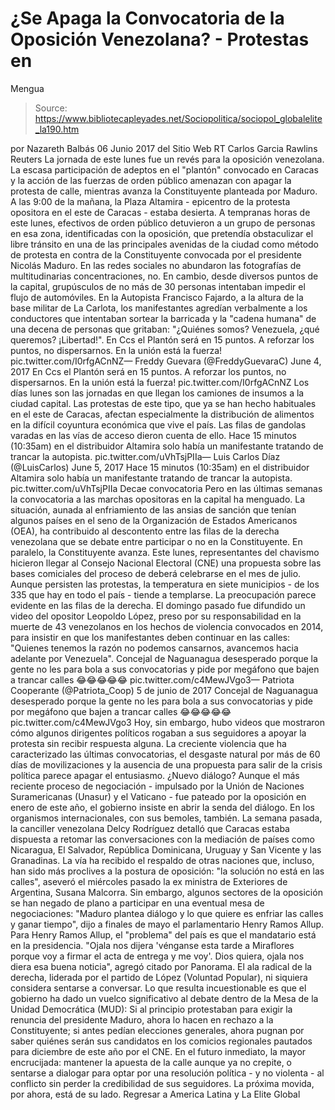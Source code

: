 # ¿Se Apaga la Convocatoria de la Oposición Venezolana? - Protestas en 
Mengua

> Source: https://www.bibliotecapleyades.net/Sociopolitica/sociopol_globalelite_la190.htm

por Nazareth Balbás 06 Junio 2017
del Sitio Web RT
Carlos Garcia Rawlins
Reuters
La jornada de este lunes
fue un revés para la oposición venezolana.
La escasa participación
de adeptos en el "plantón" convocado en Caracas
y la acción de las fuerzas de orden público
amenazan con apagar la protesta de calle,
mientras avanza la Constituyente
planteada por Maduro.
A las 9:00 de la mañana, la Plaza Altamira - epicentro de la protesta opositora en el este de Caracas - estaba desierta. A tempranas horas de este lunes, efectivos de orden público detuvieron a un grupo de personas en esa zona, identificadas con la oposición, que pretendía obstaculizar el libre tránsito en una de las principales avenidas de la ciudad como método de protesta en contra de la Constituyente convocada por el presidente Nicolás Maduro. En las redes sociales no abundaron las fotografías de multitudinarias concentraciones, no. En cambio, desde diversos puntos de la capital, grupúsculos de no más de 30 personas intentaban impedir el flujo de automóviles. En la Autopista Francisco Fajardo, a la altura de la base militar de La Carlota, los manifestantes agredían verbalmente a los conductores que intentaban sortear la barricada y la "cadena humana" de una decena de personas que gritaban:
"¿Quiénes somos? Venezuela, ¿qué queremos? ¡Libertad!".
En Ccs el Plantón será en 15 puntos. A reforzar los puntos, no dispersarnos. En la unión está la fuerza! pic.twitter.com/I0rfgACnNZ— Freddy Guevara (@FreddyGuevaraC) June 4, 2017
En Ccs el Plantón será en 15 puntos. A reforzar los puntos, no dispersarnos. En la unión está la fuerza! pic.twitter.com/I0rfgACnNZ
Los días lunes son las jornadas en que llegan los camiones de insumos a la ciudad capital.
Las protestas de este tipo, que ya se han hecho habituales en el este de Caracas, afectan especialmente la distribución de alimentos en la difícil coyuntura económica que vive el país.
Las filas de gandolas varadas en las vías de acceso dieron cuenta de ello.
Hace 15 minutos (10:35am) en el distribuidor Altamira solo había un manifestante tratando de trancar la autopista. pic.twitter.com/uVhTsjPIIa— Luis Carlos Díaz (@LuisCarlos) June 5, 2017
Hace 15 minutos (10:35am) en el distribuidor Altamira solo había un manifestante tratando de trancar la autopista. pic.twitter.com/uVhTsjPIIa
Decae convocatoria Pero en las últimas semanas la convocatoria a las marchas opositoras en la capital ha menguado.
La situación, aunada al enfriamiento de las ansias de sanción que tenían algunos países en el seno de la Organización de Estados Americanos (OEA), ha contribuido al descontento entre las filas de la derecha venezolana que se debate entre participar o no en la Constituyente. En paralelo, la Constituyente avanza. Este lunes, representantes del chavismo hicieron llegar al Consejo Nacional Electoral (CNE) una propuesta sobre las bases comiciales del proceso de deberá celebrarse en el mes de julio.
Aunque persisten las protestas, la temperatura en siete municipios - de los 335 que hay en todo el país - tiende a templarse. La preocupación parece evidente en las filas de la derecha.
El domingo pasado fue difundido un video del opositor Leopoldo López, preso por su responsabilidad en la muerte de 43 venezolanos en los hechos de violencia convocados en 2014, para insistir en que los manifestantes deben continuar en las calles:
"Quienes tenemos la razón no podemos cansarnos, avancemos hacia adelante por Venezuela".
Concejal de Naguanagua desesperado porque la gente no les para bola a sus convocatorias y pide por megáfono que bajen a trancar calles 😂😂😂😂😂 pic.twitter.com/c4MewJVgo3— Patriota Cooperante (@Patriota_Coop) 5 de junio de 2017
Concejal de Naguanagua desesperado porque la gente no les para bola a sus convocatorias y pide por megáfono que bajen a trancar calles 😂😂😂😂😂 pic.twitter.com/c4MewJVgo3
Hoy, sin embargo, hubo videos que mostraron cómo algunos dirigentes políticos rogaban a sus seguidores a apoyar la protesta sin recibir respuesta alguna.
La creciente violencia que ha caracterizado las últimas convocatorias, el desgaste natural por más de 60 días de movilizaciones y la ausencia de una propuesta para salir de la crisis política parece apagar el entusiasmo.
¿Nuevo diálogo? Aunque el más reciente proceso de negociación - impulsado por la Unión de Naciones Suramericanas (Unasur) y el Vaticano - fue pateado por la oposición en enero de este año, el gobierno insiste en abrir la senda del diálogo.
En los organismos internacionales, con sus bemoles, también. La semana pasada, la canciller venezolana Delcy Rodríguez detalló que Caracas estaba dispuesta a retomar las conversaciones con la mediación de países como Nicaragua, El Salvador, República Dominicana, Uruguay y San Vicente y las Granadinas.
La vía ha recibido el respaldo de otras naciones que, incluso, han sido más proclives a la postura de oposición:
"la solución no está en las calles", aseveró el miércoles pasado la ex ministra de Exteriores de Argentina, Susana Malcorra.
Sin embargo, algunos sectores de la oposición se han negado de plano a participar en una eventual mesa de negociaciones:
"Maduro plantea diálogo y lo que quiere es enfriar las calles y ganar tiempo", dijo a finales de mayo el parlamentario Henry Ramos Allup.
Para Henry Ramos Allup, el "problema" del país es que el mandatario está en la presidencia.
"Ojala nos dijera 'vénganse esta tarde a Miraflores porque voy a firmar el acta de entrega y me voy'. Dios quiera, ojala nos diera esa buena noticia", agregó citado por Panorama.
El ala radical de la derecha, liderada por el partido de López (Voluntad Popular), ni siquiera considera sentarse a conversar. Lo que resulta incuestionable es que el gobierno ha dado un vuelco significativo al debate dentro de la Mesa de la Unidad Democrática (MUD):
Si al principio protestaban para exigir la renuncia del presidente Maduro, ahora lo hacen en rechazo a la Constituyente; si antes pedían elecciones generales, ahora pugnan por saber quiénes serán sus candidatos en los comicios regionales pautados para diciembre de este año por el CNE.
En el futuro inmediato, la mayor encrucijada:
mantener la apuesta de la calle aunque ya no crepite, o sentarse a dialogar para optar por una resolución política - y no violenta - al conflicto sin perder la credibilidad de sus seguidores.
La próxima movida, por ahora, está de su lado.
Regresar a America Latina y La Elite Global
